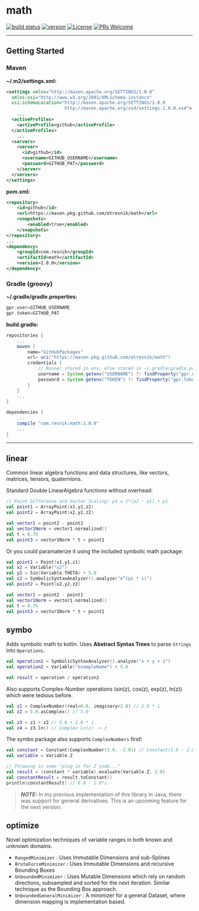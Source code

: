 # math

[![build status](https://github.com/mtresnik/math/actions/workflows/gradle.yml/badge.svg)](https://github.com/mtresnik/math/actions/workflows/gradle.yml/)
[![version](https://img.shields.io/badge/version-1.0.0-blue)](https://github.com/mtresnik/math/releases/tag/v1.0)
[![License](https://img.shields.io/badge/License-Apache_2.0-blue.svg)](https://github.com/mtresnik/math/blob/main/LICENSE)
[![PRs Welcome](https://img.shields.io/badge/PRs-welcome-green.svg?style=flat-square)](https://makeapullrequest.com)
<hr>

## Getting Started

### Maven

**~/.m2/settings.xml:**
```xml
<settings xmlns="http://maven.apache.org/SETTINGS/1.0.0"
  xmlns:xsi="http://www.w3.org/2001/XMLSchema-instance"
  xsi:schemaLocation="http://maven.apache.org/SETTINGS/1.0.0
                      http://maven.apache.org/xsd/settings-1.0.0.xsd">
    ...
  <activeProfiles>
    <activeProfile>github</activeProfile>
  </activeProfiles>
    ...
  <servers>
    <server>
      <id>github</id>
      <username>GITHUB_USERNAME</username>
      <password>GITHUB_PAT</password>
    </server>
  </servers>
</settings>
```

**pom.xml:**
```xml
<repository>
    <id>github</id>
    <url>https://maven.pkg.github.com/mtresnik/math</url>
    <snapshots>
        <enabled>true</enabled>
    </snapshots>
</repository>
...
<dependency>
    <groupId>com.resnik</groupId>
    <artifactId>math</artifactId>
    <version>1.0.0</version>
</dependency>
```

### Gradle (groovy)

**~/.gradle/gradle.properties:**
```groovy
gpr.user=GITHUB_USERNAME
gpr.token=GITHUB_PAT
```

**build.gradle:**
```groovy
repositories {
    ...
    maven {
        name="GitHubPackages"
        url= uri("https://maven.pkg.github.com/mtresnik/math")
        credentials {
            // Runner stored in env, else stored in ~/.gradle/gradle.properties
            username = System.getenv("USERNAME") ?: findProperty("gpr.user") ?: "<GITHUB_USERNAME>"
            password = System.getenv("TOKEN") ?: findProperty("gpr.token")
        }
    }
    ...
}

dependencies {
    ...
    compile "com.resnik:math:1.0.0"
    ...
}
```
<hr>

## linear

Common linear algebra functions and data structures, like vectors, matrices, tensors, quaternions.

Standard Double LinearAlgebra functions without overhead:
```kotlin
// Point Difference and Vector Scaling: p3 = t*(p2 - p1) + p1
val point1 = ArrayPoint(x1,y1,z1)
val point2 = ArrayPoint(x2,y2,z2)

val vector1 = point2 - point1
val vector1Norm = vector1.normalized()
val t = 0.75
val point3 = vector1Norm * t + point1 
```

Or you could paramaterize it using the included symbolic math package:
```kotlin
val point1 = Point(x1,y1,z1)
val x2 = Variable("x2")
val y2 = Sin(Variable.THETA) + 5.0
val z2 = SymbolicSyntaxAnalyzer().analyze("e^(pi * i)")
val point2 = Point(x2,y2,z2)

val vector1 = point2 - point1
val vector1Norm = vector1.normalized()
val t = 0.75
val point3 = vector1Norm * t + point1
```

## symbo

Adds symbolic math to kotlin. Uses **Abstract Syntax Trees**  to parse `Strings` into `Operations`.

```kotlin
val operation1 = SymbolicSyntaxAnalyzer().analyze("x + y + z")
val operation2 = Variable("exampleName") + 5.0

val result = operation / operation2
```

Also supports Complex-Number operations (sin(z), cos(z), exp(z), ln(z)) which were tedious before.

```kotlin 
val z1 = ComplexNumber(real=0.0, imaginary=2.0) // 2.0 * i
val z2 = 5.0.asComplex() // 5.0

val z3 = z1 + z2 // 5.0 + 2.0 * i
val z4 = z3.ln() // Complex Ln(z) -> z
```

The symbo package also supports `ComplexNumbers` first!

```kotlin 
val constant = Constant(ComplexNumber(3.0, -2.0)) // Constant(3.0 - 2.0*i)
val variable = Variable.Z

// Throwing in some "plug-in for Z code..."
val result = (constant * variable).evaluate(Variable.Z, 2.0)
val constantResult = result.toConstant()
println(constantResult) // 6.0 - 2.0*i
```

> **_NOTE:_**  In my previous implementation of this library in Java, there was support for general derivatives. This is an upcoming feature for the next version.

## optimize

Novel optimization techniques of variable ranges in both known and unknown domains.
* `RangedMinimizer` : Uses Immutable Dimensions and sub-Splines
* `BruteForceMinimizer` : Uses Immutable Dimensions and recursive Bounding Boxes
* `UnboundedMinimizer` : Uses Mutable Dimensions which rely on random directions, subsampled and sorted for the next iteration. Similar technique as the Bounding Box approach.
* `UnboundedGeneralMinimizer` : A minimizer for a general Dataset, where dimension mapping is implementation based.